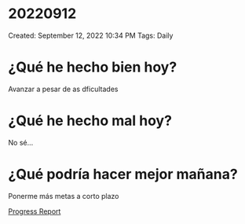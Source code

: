 # 20220912

Created: September 12, 2022 10:34 PM
Tags: Daily

# ¿Qué he hecho bien hoy?

Avanzar a pesar de as dficultades

# ¿Qué he hecho mal hoy?

No sé…

# ¿Qué podría hacer mejor mañana?

Ponerme más metas a corto plazo

[Progress Report](Progress%20Report%2014bbd9609acc4700b4a4ff6ee5133208.md)